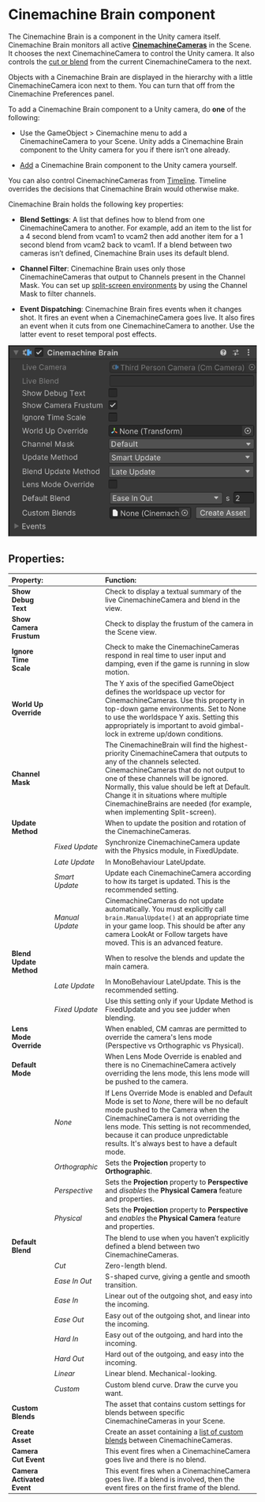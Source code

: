 # Cinemachine Brain component

The Cinemachine Brain is a component in the Unity camera itself. Cinemachine Brain monitors all active [**CinemachineCameras**](CinemachineCamera.md) in the Scene. It chooses the next CinemachineCamera to control the Unity camera. It also controls the [cut or blend](CinemachineBlending.md) from the current CinemachineCamera to the next.

Objects with a Cinemachine Brain are displayed in the hierarchy with a little CinemachineCamera icon next to them.  You can turn that off from the Cinemachine Preferences panel.

To add a Cinemachine Brain component to a Unity camera, do __one__ of the following:

* Use the GameObject > Cinemachine menu to add a CinemachineCamera to your Scene. Unity adds a Cinemachine Brain component to the Unity camera for you if there isn’t one already.

* [Add](https://docs.unity3d.com/Manual/UsingComponents.html) a Cinemachine Brain component to the Unity camera yourself.

You can also control CinemachineCameras from [Timeline](concept-timeline.md). Timeline overrides the decisions that Cinemachine Brain would otherwise make.

Cinemachine Brain holds the following key properties:

* __Blend Settings__: A list that defines how to blend from one CinemachineCamera to another.  For example, add an item to the list for a 4 second blend from vcam1 to vcam2 then add another item for a 1 second blend from vcam2 back to vcam1. If a blend between two cameras isn’t defined, Cinemachine Brain uses its default blend.

* __Channel Filter__:  Cinemachine Brain uses only those CinemachineCameras that output to Channels present in the Channel Mask.  You can set up [split-screen environments](CinemachineMultipleCameras.md) by using the Channel Mask to filter channels.

* __Event Dispatching__:  Cinemachine Brain fires events when it changes shot. It fires an event when a CinemachineCamera goes live. It also fires an event when it cuts from one CinemachineCamera to another. Use the latter event to reset temporal post effects.

![Cinemachine Brain, a component in the Unity camera](images/CinemachineBrainInspector.png)

## Properties:

| **Property:** || **Function:** |
|:---|:---|:---|
| __Show Debug Text__ || Check to display a textual summary of the live CinemachineCamera and blend in the view. |
| __Show Camera Frustum__ || Check to display the frustum of the camera in the Scene view. |
| __Ignore Time Scale__ || Check to make the CinemachineCameras respond in real time to user input and damping, even if the game is running in slow motion. |
| __World Up Override__ || The Y axis of the specified GameObject defines the worldspace up vector for CinemachineCameras. Use this property in top-down game environments. Set to None to use the worldspace Y axis. Setting this appropriately is important to avoid gimbal-lock in extreme up/down conditions. |
| __Channel Mask__ || The CinemachineBrain will find the highest-priority CinemachineCamera that outputs to any of the channels selected. CinemachineCameras that do not output to one of these channels will be ignored.  Normally, this value should be left at Default.  Change it in situations where multiple CinemachineBrains are needed (for example, when implementing Split-screen). |
| __Update Method__ || When to update the position and rotation of the CinemachineCameras.  |
| | _Fixed Update_ | Synchronize CinemachineCamera update with the Physics module, in FixedUpdate. |
| | _Late Update_ | In MonoBehaviour LateUpdate. |
| | _Smart Update_ | Update each CinemachineCamera according to how its target is updated. This is the recommended setting. |
| | _Manual Update_ | CinemachineCameras do not update automatically.  You must explicitly call `brain.ManualUpdate()` at an appropriate time in your game loop.  This should be after any camera LookAt or Follow targets have moved.  This is an advanced feature. |
| __Blend Update Method__ || When to resolve the blends and update the main camera.  |
| | _Late Update_ | In MonoBehaviour LateUpdate. This is the recommended setting. |
| | _Fixed Update_ | Use this setting only if your Update Method is FixedUpdate and you see judder when blending. |
| __Lens Mode Override__ || When enabled, CM camras are permitted to override the camera's lens mode (Perspective vs Orthographic vs Physical).  |
| __Default Mode__ || When Lens Mode Override is enabled and there is no CinemachineCamera actively overriding the lens mode, this lens mode will be pushed to the camera. |
| | _None_ | If Lens Override Mode is enabled and Default Mode is set to _None_, there will be no default mode pushed to the Camera when the CinemachineCamera is not overriding the lens mode.  This setting is not recommended, because it can produce unpredictable results.  It's always best to have a default mode. |
| | _Orthographic_ | Sets the __Projection__ property to __Orthographic__. |
| | _Perspective_ | Sets the __Projection__ property to __Perspective__ and *disables* the __Physical Camera__ feature and properties. |
| | _Physical_ | Sets the __Projection__ property to __Perspective__ and *enables* the __Physical Camera__ feature and properties. |
| __Default Blend__ || The blend to use when you haven’t explicitly defined a blend between two CinemachineCameras. |
| | _Cut_ | Zero-length blend. |
| | _Ease In Out_ | S-shaped curve, giving a gentle and smooth transition. |
| | _Ease In_ | Linear out of the outgoing shot, and easy into the incoming. |
| | _Ease Out_ | Easy out of the outgoing shot, and linear into the incoming. |
| | _Hard In_ | Easy out of the outgoing, and hard into the incoming. |
| | _Hard Out_ | Hard out of the outgoing, and easy into the incoming. |
| | _Linear_ | Linear blend. Mechanical-looking. |
| | _Custom_ | Custom blend curve. Draw the curve you want. |
| __Custom Blends__ || The asset that contains custom settings for blends between specific CinemachineCameras in your Scene. |
| __Create Asset__ || Create an asset containing a [list of custom blends](CinemachineBlending.md) between CinemachineCameras.  |
| __Camera Cut Event__ || This event fires when a CinemachineCamera goes live and there is no blend.  |
| __Camera Activated Event__ || This event fires when a CinemachineCamera goes live. If a blend is involved, then the event fires on the first frame of the blend. |

